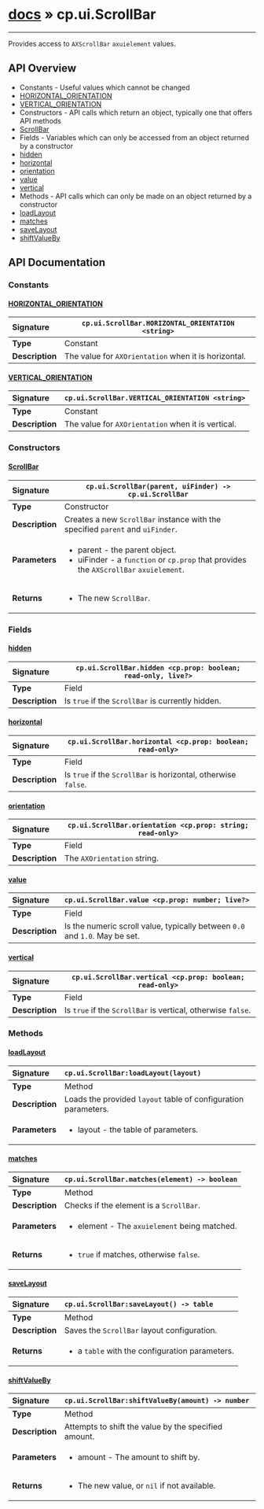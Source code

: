 # [docs](index.md) » cp.ui.ScrollBar
---

Provides access to `AXScrollBar` `axuielement` values.

## API Overview
* Constants - Useful values which cannot be changed
 * [HORIZONTAL_ORIENTATION](#horizontal_orientation)
 * [VERTICAL_ORIENTATION](#vertical_orientation)
* Constructors - API calls which return an object, typically one that offers API methods
 * [ScrollBar](#scrollbar)
* Fields - Variables which can only be accessed from an object returned by a constructor
 * [hidden](#hidden)
 * [horizontal](#horizontal)
 * [orientation](#orientation)
 * [value](#value)
 * [vertical](#vertical)
* Methods - API calls which can only be made on an object returned by a constructor
 * [loadLayout](#loadlayout)
 * [matches](#matches)
 * [saveLayout](#savelayout)
 * [shiftValueBy](#shiftvalueby)

## API Documentation

### Constants

#### [HORIZONTAL_ORIENTATION](#horizontal_orientation)
| <span style="float: left;">**Signature**</span> | <span style="float: left;">`cp.ui.ScrollBar.HORIZONTAL_ORIENTATION <string>` </span>                                                          |
| -----------------------------------------------------|---------------------------------------------------------------------------------------------------------|
| **Type**                                             | Constant |
| **Description**                                      | The value for `AXOrientation` when it is horizontal. |

#### [VERTICAL_ORIENTATION](#vertical_orientation)
| <span style="float: left;">**Signature**</span> | <span style="float: left;">`cp.ui.ScrollBar.VERTICAL_ORIENTATION <string>` </span>                                                          |
| -----------------------------------------------------|---------------------------------------------------------------------------------------------------------|
| **Type**                                             | Constant |
| **Description**                                      | The value for `AXOrientation` when it is vertical. |

### Constructors

#### [ScrollBar](#scrollbar)
| <span style="float: left;">**Signature**</span> | <span style="float: left;">`cp.ui.ScrollBar(parent, uiFinder) -> cp.ui.ScrollBar` </span>                                                          |
| -----------------------------------------------------|---------------------------------------------------------------------------------------------------------|
| **Type**                                             | Constructor |
| **Description**                                      | Creates a new `ScrollBar` instance with the specified `parent` and `uiFinder`. |
| **Parameters**                                       | <ul><li>parent - the parent object.</li><li>uiFinder - a <code>function</code> or <code>cp.prop</code> that provides the <code>AXScrollBar</code> <code>axuielement</code>.</li></ul> |
| **Returns**                                          | <ul><li>The new <code>ScrollBar</code>.</li></ul> |

### Fields

#### [hidden](#hidden)
| <span style="float: left;">**Signature**</span> | <span style="float: left;">`cp.ui.ScrollBar.hidden <cp.prop: boolean; read-only, live?>` </span>                                                          |
| -----------------------------------------------------|---------------------------------------------------------------------------------------------------------|
| **Type**                                             | Field |
| **Description**                                      | Is `true` if the `ScrollBar` is currently hidden. |

#### [horizontal](#horizontal)
| <span style="float: left;">**Signature**</span> | <span style="float: left;">`cp.ui.ScrollBar.horizontal <cp.prop: boolean; read-only>` </span>                                                          |
| -----------------------------------------------------|---------------------------------------------------------------------------------------------------------|
| **Type**                                             | Field |
| **Description**                                      | Is `true` if the `ScrollBar` is horizontal, otherwise `false`. |

#### [orientation](#orientation)
| <span style="float: left;">**Signature**</span> | <span style="float: left;">`cp.ui.ScrollBar.orientation <cp.prop: string; read-only>` </span>                                                          |
| -----------------------------------------------------|---------------------------------------------------------------------------------------------------------|
| **Type**                                             | Field |
| **Description**                                      | The `AXOrientation` string. |

#### [value](#value)
| <span style="float: left;">**Signature**</span> | <span style="float: left;">`cp.ui.ScrollBar.value <cp.prop: number; live?>` </span>                                                          |
| -----------------------------------------------------|---------------------------------------------------------------------------------------------------------|
| **Type**                                             | Field |
| **Description**                                      | Is the numeric scroll value, typically between `0.0` and `1.0`. May be set. |

#### [vertical](#vertical)
| <span style="float: left;">**Signature**</span> | <span style="float: left;">`cp.ui.ScrollBar.vertical <cp.prop: boolean; read-only>` </span>                                                          |
| -----------------------------------------------------|---------------------------------------------------------------------------------------------------------|
| **Type**                                             | Field |
| **Description**                                      | Is `true` if the `ScrollBar` is vertical, otherwise `false`. |

### Methods

#### [loadLayout](#loadlayout)
| <span style="float: left;">**Signature**</span> | <span style="float: left;">`cp.ui.ScrollBar:loadLayout(layout)` </span>                                                          |
| -----------------------------------------------------|---------------------------------------------------------------------------------------------------------|
| **Type**                                             | Method |
| **Description**                                      | Loads the provided `layout` table of configuration parameters. |
| **Parameters**                                       | <ul><li>layout - the table of parameters.</li></ul> |

#### [matches](#matches)
| <span style="float: left;">**Signature**</span> | <span style="float: left;">`cp.ui.ScrollBar.matches(element) -> boolean` </span>                                                          |
| -----------------------------------------------------|---------------------------------------------------------------------------------------------------------|
| **Type**                                             | Method |
| **Description**                                      | Checks if the element is a `ScrollBar`. |
| **Parameters**                                       | <ul><li>element - The <code>axuielement</code> being matched.</li></ul> |
| **Returns**                                          | <ul><li><code>true</code> if matches, otherwise <code>false</code>.</li></ul> |

#### [saveLayout](#savelayout)
| <span style="float: left;">**Signature**</span> | <span style="float: left;">`cp.ui.ScrollBar:saveLayout() -> table` </span>                                                          |
| -----------------------------------------------------|---------------------------------------------------------------------------------------------------------|
| **Type**                                             | Method |
| **Description**                                      | Saves the `ScrollBar` layout configuration. |
| **Returns**                                          | <ul><li>a <code>table</code> with the configuration parameters.</li></ul> |

#### [shiftValueBy](#shiftvalueby)
| <span style="float: left;">**Signature**</span> | <span style="float: left;">`cp.ui.ScrollBar:shiftValueBy(amount) -> number` </span>                                                          |
| -----------------------------------------------------|---------------------------------------------------------------------------------------------------------|
| **Type**                                             | Method |
| **Description**                                      | Attempts to shift the value by the specified amount. |
| **Parameters**                                       | <ul><li>amount - The amount to shift by.</li></ul> |
| **Returns**                                          | <ul><li>The new value, or <code>nil</code> if not available.</li></ul> |

